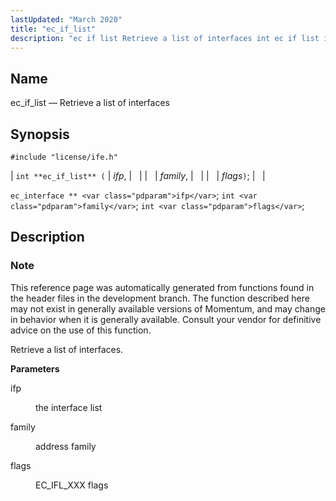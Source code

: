 ```yaml
---
lastUpdated: "March 2020"
title: "ec_if_list"
description: "ec if list Retrieve a list of interfaces int ec if list ifp family flags ec interface ifp int family int flags This reference page was automatically generated from functions found in the header files in the development branch The function described here may not exist in generally available versions..."
---
```


<a name="apis.ec_if_list"></a> 
## Name

ec_if_list — Retrieve a list of interfaces

## Synopsis

`#include "license/ife.h"`

| `int **ec_if_list** (` | <var class="pdparam">ifp</var>, |   |
|   | <var class="pdparam">family</var>, |   |
|   | <var class="pdparam">flags</var>`)`; |   |

`ec_interface ** <var class="pdparam">ifp</var>`;
`int <var class="pdparam">family</var>`;
`int <var class="pdparam">flags</var>`;<a name="idp57475200"></a> 
## Description

### Note

This reference page was automatically generated from functions found in the header files in the development branch. The function described here may not exist in generally available versions of Momentum, and may change in behavior when it is generally available. Consult your vendor for definitive advice on the use of this function.

Retrieve a list of interfaces.

**<a name="idp57478064"></a> Parameters**

<dl class="variablelist">

<dt>ifp</dt>

<dd>

the interface list

</dd>

<dt>family</dt>

<dd>

address family

</dd>

<dt>flags</dt>

<dd>

EC_IFL_XXX flags

</dd>

</dl>